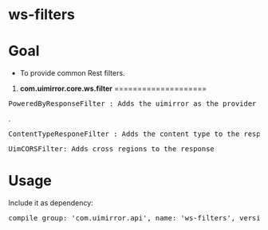 **ws-filters**
============


**Goal**
=============
- To provide common Rest filters.

1. **com.uimirror.core.ws.filter**
====================
<pre>PoweredByResponseFilter : Adds the uimirror as the provider in the response</pre>.
<pre>ContentTypeResponeFilter : Adds the content type to the response</pre>
<pre>UimCORSFilter: Adds cross regions to the response</pre>
	

**Usage**
===============
Include it as dependency:
<pre>
compile group: 'com.uimirror.api', name: 'ws-filters', version: '1.0'
</pre>


